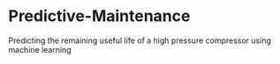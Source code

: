 # Predictive-Maintenance
Predicting the remaining useful life of a high pressure compressor using machine learning
